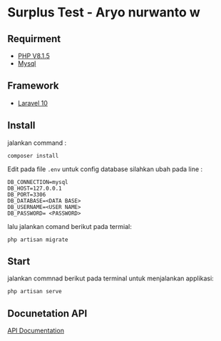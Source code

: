 # Surplus Test - Aryo nurwanto w

## Requirment
- [PHP V8.1.5](https://www.php.net/)
- [Mysql](https://www.mysql.com/)

## Framework 
- [Laravel 10](https://laravel.com/)

## Install

jalankan command :
```
composer install
```

Edit pada file ``.env`` untuk config database silahkan ubah pada line :
```
DB_CONNECTION=mysql
DB_HOST=127.0.0.1
DB_PORT=3306
DB_DATABASE=<DATA BASE>
DB_USERNAME=<USER NAME>
DB_PASSWORD= <PASSWORD>
```
lalu jalankan comand berikut pada termial:
```
php artisan migrate
```
## Start 
jalankan commnad berikut pada terminal untuk menjalankan applikasi:
```
php artisan serve
```
## Docunetation API
[API Documentation](https://documenter.getpostman.com/view/6044242/2s93JwQ2zF) 


